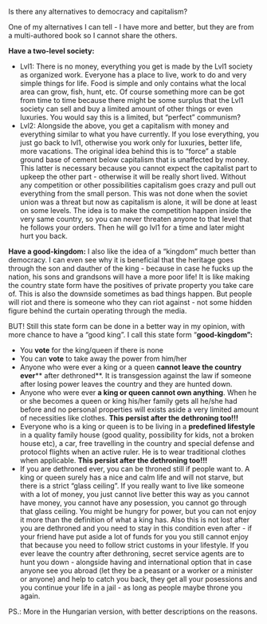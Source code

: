 Is there any alternatives to democracy and capitalism?

One of my alternatives I can tell - I have more and better, but they are from a multi-authored book so I cannot share the others.

**Have a two-level society:**
* Lvl1: There is no money, everything you get is made by the Lvl1 society as organized work. Everyone has a place to live, work to do and very simple things for life. Food is simple and only contains what the local area can grow, fish, hunt, etc. Of course something more can be got from time to time because there might be some surplus that the Lvl1 society can sell and buy a limited amount of other things or even luxuries. You would say this is a limited, but “perfect” communism?
* Lvl2: Alongside the above, you get a capitalism with money and everything similar to what you have currently. If you lose everything, you just go back to lvl1, otherwise you work only for luxuries, better life, more vacations.
The original idea behind this is to “force” a stable ground base of cement below capitalism that is unaffected by money. This latter is necessary because you cannot expect the capitalist part to upkeep the other part - otherwise it will be really short lived. Without any competition or other possibilities capitalism goes crazy and pull out everything from the small person. This was not done when the soviet union was a threat but now as capitalism is alone, it will be done at least on some levels. The idea is to make the competition happen inside the very same country, so you can never threaten anyone to that level that he follows your orders. Then he will go lvl1 for a time and later might hurt you back.

**Have a good-kingdom:**
I also like the idea of a “kingdom” much better than democracy. I can even see why it is beneficial that the heritage goes through the son and dauther of the king - because in case he fucks up the nation, his sons and grandsons will have a more poor life! It is like making the country state form have the positives of private property you take care of.
This is also the downside sometimes as bad things happen. But people will riot and there is someone who they can riot against - not some hidden figure behind the curtain operating through the media.

BUT! Still this state form can be done in a better way in my opinion, with more chance to have a “good king”. I call this state form “**good-kingdom”:**
* You **vote** for the king/queen if there is none
* You can **vote** to take away the power from him/her
* Anyone who were ever a king or a queen **cannot leave the country ever**** after dethroned**. It is transgession against the law if someone after losing power leaves the country and they are hunted down.
* Anyone who were ever **a king or queen cannot own anything**. When he or she becomes a queen or king his/her family gets all he/she had before and no personal properties will exists aside a very limited amount of necessities like clothes. **This persist after the dethroning too!!!**
* Everyone who is a king or queen is to be living in a **predefined lifestyle** in a quality family house (good quality, possibility for kids, not a broken house etc), a car, free travelling in the country and special defense and protocol flights when an active ruler. He is to wear traditional clothes when applicable. **This persist after the dethroning too!!!**
* If you are dethroned ever, you can be throned still if people want to.
A king or queen surely has a nice and calm life and will not starve, but there is a strict “glass ceiling”. If you really want to live like someone with a lot of money, you just cannot live better this way as you cannot have money, you cannot have any posession, you cannot go through that glass ceiling. You might be hungry for power, but you can not enjoy it more than the definition of what a king has. Also this is not lost after you are dethroned and you need to stay in this condition even after - if your friend have put aside a lot of funds for you you still cannot enjoy that because you need to follow strict customs in your lifestyle. If you ever leave the country after dethroning, secret service agents are to hunt you down - alongside having and international option that in case anyone see you abroad (let they be a peasant or a worker or a minister or anyone) and help to catch you back, they get all your posessions and you continue your life in a jail - as long as people maybe throne you again.

PS.: More in the Hungarian version, with better descriptions on the reasons.
